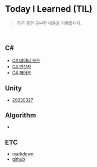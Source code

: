 # Today I Learned (TIL)
> 하루 동안 공부한 내용을 기록합니다.  
<br/>  

## C#  
- [C# 데이터 보관](./C#/C#_데이터_보관.md)  
- [C# 연산자](./C#/C#_연산자.md)
- [C# 제어문](./C#/C#_제어문.md)
## Unity
- [20230327](./Unity/Unity_20230327.md)
## Algorithm
-
## ETC
- [markdown](./ETC/markdown.md)
- [github](./ETC/github.md)
